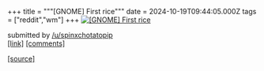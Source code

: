 +++
title = """[GNOME] First rice"""
date = 2024-10-19T09:44:05.000Z
tags = ["reddit","wm"]
+++
[![[GNOME] First rice](https://preview.redd.it/c2yf9fn1povd1.png?width=640&crop=smart&auto=webp&s=c4d0efc8627c21c9c03422589c6e56073462e157 "[GNOME] First rice")](https://www.reddit.com/r/unixporn/comments/1g75ef8/gnome_first_rice/)

submitted by [/u/spinxchotatopip](https://www.reddit.com/user/spinxchotatopip)  
[\[link\]](https://i.redd.it/c2yf9fn1povd1.png) [\[comments\]](https://www.reddit.com/r/unixporn/comments/1g75ef8/gnome_first_rice/)

[[source]](https://www.reddit.com/r/unixporn/comments/1g75ef8/gnome_first_rice/)
